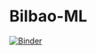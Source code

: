 # Bilbao-ML
[![Binder](https://mybinder.org/badge_logo.svg)](https://mybinder.org/v2/gh/shpotes/Bilbao-ML/master)
